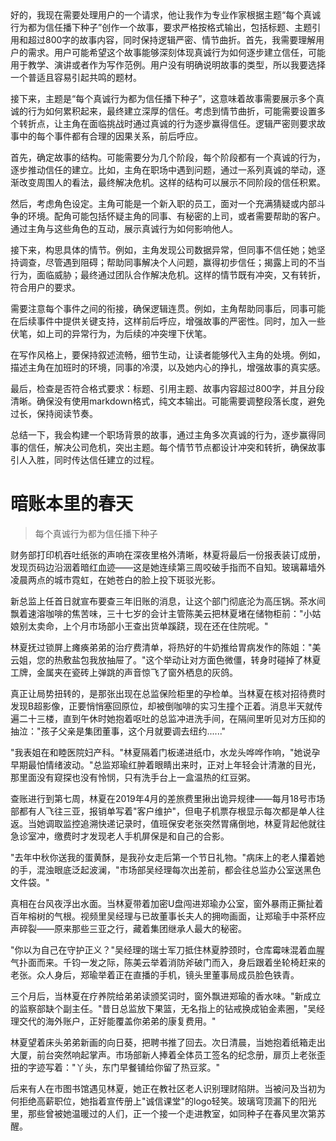<ReasoningChainRenderer>
好的，我现在需要处理用户的一个请求，他让我作为专业作家根据主题“每个真诚行为都为信任播下种子”创作一个故事，要求严格按格式输出，包括标题、主题引用和超过800字的故事内容，同时保持逻辑严密、情节曲折。首先，我需要理解用户的需求。用户可能希望这个故事能够深刻体现真诚行为如何逐步建立信任，可能用于教学、演讲或者作为写作范例。用户没有明确说明故事的类型，所以我要选择一个普适且容易引起共鸣的题材。

接下来，主题是“每个真诚行为都为信任播下种子”，这意味着故事需要展示多个真诚的行为如何累积起来，最终建立深厚的信任。考虑到情节曲折，可能需要设置多个转折点，让主角在面临挑战时通过真诚的行为逐步赢得信任。逻辑严密则要求故事中的每个事件都有合理的因果关系，前后呼应。

首先，确定故事的结构。可能需要分为几个阶段，每个阶段都有一个真诚的行为，逐步推动信任的建立。比如，主角在职场中遇到问题，通过一系列真诚的举动，逐渐改变周围人的看法，最终解决危机。这样的结构可以展示不同阶段的信任积累。

然后，考虑角色设定。主角可能是一个新入职的员工，面对一个充满猜疑或内部斗争的环境。配角可能包括怀疑主角的同事、有秘密的上司，或者需要帮助的客户。通过主角与这些角色的互动，展示真诚行为如何影响他人。

接下来，构思具体的情节。例如，主角发现公司数据异常，但同事不信任她；她坚持调查，尽管遇到阻碍；帮助同事解决个人问题，赢得初步信任；揭露上司的不当行为，面临威胁；最终通过团队合作解决危机。这样的情节既有冲突，又有转折，符合用户的要求。

需要注意每个事件之间的衔接，确保逻辑连贯。例如，主角帮助同事后，同事可能在后续事件中提供关键支持，这样前后呼应，增强故事的严密性。同时，加入一些伏笔，如上司的异常行为，为后续的冲突埋下伏笔。

在写作风格上，要保持叙述流畅，细节生动，让读者能够代入主角的处境。例如，描述主角在加班时的环境，同事的冷漠，以及她内心的挣扎，增强故事的真实感。

最后，检查是否符合格式要求：标题、引用主题、故事内容超过800字，并且分段清晰。确保没有使用markdown格式，纯文本输出。可能需要调整段落长度，避免过长，保持阅读节奏。

总结一下，我会构建一个职场背景的故事，通过主角多次真诚的行为，逐步赢得同事的信任，解决公司危机，突出主题。每个情节节点都设计冲突和转折，确保故事引人入胜，同时传达信任建立的过程。
</ReasoningChainRenderer>

# 暗账本里的春天

> 每个真诚行为都为信任播下种子

财务部打印机吞吐纸张的声响在深夜里格外清晰，林夏将最后一份报表装订成册，发现页码边沿洇着暗红血迹——这是她连续第三周咬破手指而不自知。玻璃幕墙外凌晨两点的城市霓虹，在她苍白的脸上投下斑驳光影。

新总监上任首日就宣布要查三年旧账的消息，让这个部门彻底沦为高压锅。茶水间飘着速溶咖啡的焦苦味，三十七岁的会计主管陈美云把林夏堵在储物柜前："小姑娘别太卖命，上个月市场部小王查出货单蹊跷，现在还在住院呢。"

林夏抚过锁屏上瘫痪弟弟的治疗费清单，将热好的牛奶推给胃病发作的陈姐："美云姐，您的热敷盐包我放抽屉了。"这个举动让对方面色微僵，转身时碰掉了林夏工牌，金属夹在瓷砖上弹跳的声音惊飞了窗外栖息的灰鸽。

真正让局势扭转的，是那张出现在总监保险柜里的孕检单。当林夏在核对招待费时发现B超影像，正要悄悄塞回原位，却被倒咖啡的实习生撞个正着。消息半天就传遍二十三楼，直到午休时她抱着呕吐的总监冲进洗手间，在隔间里听见对方压抑的抽泣："孩子父亲是集团董事，这个月就要调去纽约......"

"我表姐在和睦医院妇产科。"林夏隔着门板递进纸巾，水龙头哗哗作响，"她说孕早期最怕情绪波动。"总监郑瑜红肿着眼睛出来时，正对上年轻会计清澈的目光，那里面没有窥探也没有怜悯，只有洗手台上一盒温热的红豆粥。

查账进行到第七周，林夏在2019年4月的差旅费里揪出诡异规律——每月18号市场部都有人飞往三亚，报销单写着"客户维护"，但电子机票存根显示每次都是单人往返。当她调取监控追溯快递记录时，值班保安老张突然胃痛倒地，林夏背起他就往急诊室冲，缴费时才发现老人手机屏保是和自己的合影。

"去年中秋你送我的蛋黄酥，是我孙女走后第一个节日礼物。"病床上的老人攥着她的手，混浊眼底泛起波澜，"市场部吴经理每次出差前，都会往总监办公室送黑色文件袋。"

真相在台风夜浮出水面。当林夏带着加密U盘闯进郑瑜办公室，窗外暴雨正撕扯着百年榕树的气根。视频里吴经理与已故董事长夫人的拥吻画面，让郑瑜手中茶杯应声碎裂——原来那些三亚之行，藏着集团继承人最大的秘密。

"你以为自己在守护正义？"吴经理的瑞士军刀抵住林夏脖颈时，仓库霉味混着血腥气扑面而来。千钧一发之际，陈美云举着消防斧破门而入，身后跟着坐轮椅赶来的老张。众人身后，郑瑜举着正在直播的手机，镜头里董事局成员脸色铁青。

三个月后，当林夏在疗养院给弟弟读颁奖词时，窗外飘进郑瑜的香水味。"新成立的监察部缺个副主任。"昔日总监放下果篮，无名指上的钻戒换成铂金素圈，"吴经理交代的海外账户，正好能覆盖你弟弟的康复费用。"

林夏望着床头弟弟新画的向日葵，把聘书推了回去。次日清晨，当她抱着纸箱走出大厦，前台突然响起掌声。市场部新人捧着全体员工签名的纪念册，扉页上老张歪扭的字迹写着："丫头，东门早餐铺给你留了热豆浆。"

后来有人在市图书馆遇见林夏，她正在教社区老人识别理财陷阱。当被问及当初为何拒绝高薪职位，她指着宣传册上"诚信课堂"的logo轻笑。玻璃穹顶漏下的阳光里，那些曾被她温暖过的人们，正一个接一个走进教室，如同种子在春风里次第苏醒。